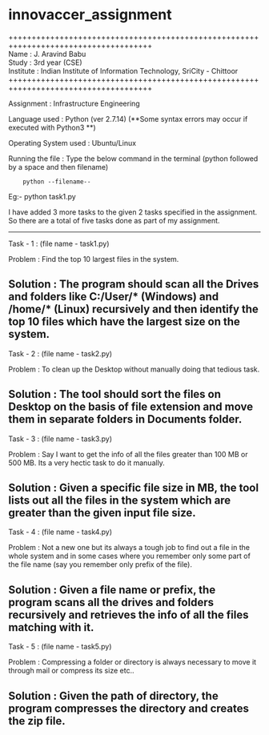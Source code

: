 # innovaccer_assignment


+++++++++++++++++++++++++++++++++++++++++++++++++++++++++++++++++++++++++++++++++++++										    
	Name : J. Aravind Babu							    
	Study : 3rd year (CSE)							    
	Institute : Indian Institute of Information Technology, SriCity - Chittoor  
+++++++++++++++++++++++++++++++++++++++++++++++++++++++++++++++++++++++++++++++++++++


Assignment : Infrastructure Engineering

Language used : Python (ver 2.7.14) (**Some syntax errors may occur if executed with Python3 **)

Operating System used : Ubuntu/Linux

Running the file : Type the below command in the terminal (python followed by a space and then filename)
	
		python --filename--

Eg:- python task1.py


I have added 3 more tasks to the given 2 tasks specified in the assignment.
So there are a total of five tasks done as part of my assignment. 

--------------------------------------------------------------------------
Task - 1 : (file name - task1.py)

Problem : Find the top 10 largest files in the system.

Solution : The program should scan all the Drives and folders like C:/User/* (Windows) and /home/* (Linux) recursively and then identify the top 10 files which have the largest size on the system.
--------------------------------------------------------------------------

Task - 2 : (file name - task2.py)

Problem : To clean up the Desktop without manually doing that tedious task.

Solution : The tool should sort the files on Desktop on the basis of file extension and move them in separate folders in Documents folder. 
--------------------------------------------------------------------------

Task - 3 : (file name - task3.py)

Problem : Say I want to get the info of all the files greater than 100 MB or 500 MB. Its a very hectic task to do it manually.

Solution : Given a specific file size in MB, the tool lists out all the files in the system which are greater than the given input file size.
--------------------------------------------------------------------------

Task - 4 : (file name - task4.py)

Problem : Not a new one but its always a tough job to find out a file in the whole system and in some cases where you remember only some part of the file name (say you remember only prefix of the file).

Solution : Given a file name or prefix, the program scans all the drives and folders recursively and retrieves the info of all the files matching with it.
--------------------------------------------------------------------------

Task - 5 : (file name - task5.py)

Problem : Compressing a folder or directory is always necessary to move it through mail or compress its size etc..

Solution : Given the path of directory, the program compresses the directory and creates the zip file.
--------------------------------------------------------------------------
